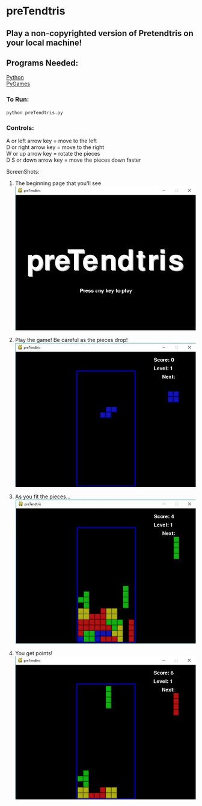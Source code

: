 # preTendtris

## Play a non-copyrighted version of Pretendtris on your local machine!

## Programs Needed:
[Python](https://www.python.org/)  
[PyGames](https://www.pygame.org/wiki/GettingStarted)

### To Run:
```
python preTendtris.py
```
### Controls:
A or left arrow key = move to the left   
D or right arrow key = move to the right  
W or up arrow key = rotate the pieces  
D S or down arrow key = move the pieces down faster  

ScreenShots:
1) The beginning page that you'll see  
![image](./preTendtris/photos/front.JPG)

2) Play the game! Be careful as the pieces drop!  
![image](./preTendtris/photos/play.JPG)

3) As you fit the pieces...  
![image](./preTendtris/photos/Fit.JPG)

4) You get points!  
![image](./preTendtris/photos/points.JPG)
